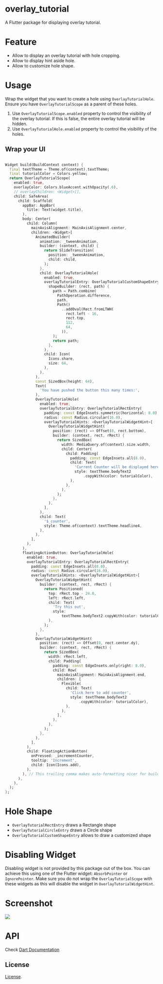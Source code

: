 # overlay_tutorial

A Flutter package for displaying overlay tutorial.

# Feature

- Allow to display an overlay tutorial with hole cropping.
- Allow to display hint aside hole.
- Allow to customize hole shape.

# Usage

Wrap the widget that you want to create a hole using `OverlayTutorialHole`. Ensure you have `OverlayTutorialScope` as a parent of these holes. 

1. Use `OverlayTutorialScope.enabled` property to control the visibility of the overlay tutorial. If this is false, the entire overlay tutorial will be hidden.
2. Use `OverlayTutorialHole.enabled` property to control the visibility of the holes.

## Wrap your UI

```dart

Widget build(BuildContext context) {
  final textTheme = Theme.of(context).textTheme;
  final tutorialColor = Colors.yellow;
  return OverlayTutorialScope(
    enabled: true,
    overlayColor: Colors.blueAccent.withOpacity(.6),
    // overlayChildren: <Widget>[],
    child: SafeArea(
      child: Scaffold(
        appBar: AppBar(
          title: Text(widget.title),
        ),
        body: Center(
          child: Column(
            mainAxisAlignment: MainAxisAlignment.center,
            children: <Widget>[
              AnimatedBuilder(
                animation: _tweenAnimation,
                builder: (context, child) {
                  return SlideTransition(
                    position: _tweenAnimation,
                    child: child,
                  );
                },
                child: OverlayTutorialHole(
                  enabled: true,
                  overlayTutorialEntry: OverlayTutorialCustomShapeEntry(
                    shapeBuilder: (rect, path) {
                      path = Path.combine(
                        PathOperation.difference,
                        path,
                        Path()
                          ..addOval(Rect.fromLTWH(
                            rect.left - 16,
                            rect.top,
                            112,
                            64,
                          )),
                      );
                      return path;
                    },
                  ),
                  child: Icon(
                    Icons.share,
                    size: 64,
                  ),
                ),
              ),
              const SizedBox(height: 64),
              Text(
                'You have pushed the button this many times:',
              ),
              OverlayTutorialHole(
                enabled: true,
                overlayTutorialEntry: OverlayTutorialRectEntry(
                  padding: const EdgeInsets.symmetric(horizontal: 8.0),
                  radius: const Radius.circular(16.0),
                  overlayTutorialHints: <OverlayTutorialWidgetHint>[
                    OverlayTutorialWidgetHint(
                      position: (rect) => Offset(0, rect.bottom),
                      builder: (context, rect, rRect) {
                        return SizedBox(
                          width: MediaQuery.of(context).size.width,
                          child: Center(
                            child: Padding(
                              padding: const EdgeInsets.all(8.0),
                              child: Text(
                                'Current Counter will be displayed here',
                                style: textTheme.bodyText2
                                    .copyWith(color: tutorialColor),
                              ),
                            ),
                          ),
                        );
                      },
                    ),
                  ],
                ),
                child: Text(
                  '$_counter',
                  style: Theme.of(context).textTheme.headline4,
                ),
              ),
            ],
          ),
        ),
        floatingActionButton: OverlayTutorialHole(
          enabled: true,
          overlayTutorialEntry: OverlayTutorialRectEntry(
            padding: const EdgeInsets.all(8.0),
            radius: const Radius.circular(16.0),
            overlayTutorialHints: <OverlayTutorialWidgetHint>[
              OverlayTutorialWidgetHint(
                builder: (context, rect, rRect) {
                  return Positioned(
                    top: rRect.top - 24.0,
                    left: rRect.left,
                    child: Text(
                      'Try this out',
                      style:
                          textTheme.bodyText2.copyWith(color: tutorialColor),
                    ),
                  );
                },
              ),
              OverlayTutorialWidgetHint(
                position: (rect) => Offset(0, rect.center.dy),
                builder: (context, rect, rRect) {
                  return SizedBox(
                    width: rRect.left,
                    child: Padding(
                      padding: const EdgeInsets.only(right: 8.0),
                      child: Row(
                        mainAxisAlignment: MainAxisAlignment.end,
                        children: [
                          Flexible(
                            child: Text(
                              'Click here to add counter',
                              style: textTheme.bodyText2
                                  .copyWith(color: tutorialColor),
                            ),
                          ),
                        ],
                      ),
                    ),
                  );
                },
              ),
            ],
          ),
          child: FloatingActionButton(
            onPressed: _incrementCounter,
            tooltip: 'Increment',
            child: Icon(Icons.add),
          ),
        ), // This trailing comma makes auto-formatting nicer for build methods.
      ),
    ),
  );
};
```


# Hole Shape

- `OverlayTutorialRectEntry` draws a Rectangle shape
- `OverlayTutorialCircleEntry` draws a Circle shape
- `OverlayTutorialCustomShapeEntry` allows to draw a customized shape

# Disabling Widget

Disabling widget is not provided by this package out of the box. You can achieve this using one of the Flutter widget: `AbsorbPointer` or `IgnorePointer`. Make sure you do not wrap the `OverlayTutorialScope` with these widgets as this will disable the widget in `OverlayTutorialWidgetHint`.

# Screenshot

![](https://github.com/TabooSun/overlay_tutorial/blob/master/example/images/example_gif.gif)

# API

Check [Dart Documentation](https://pub.dev/documentation/overlay_tutorial/latest/)

## License

[License](LICENSE).
